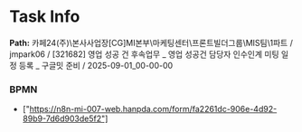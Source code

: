 # Task Info

**Path:** 카페24(주)\본사사업장\[CG]MI본부\마케팅센터\프론트빌더그룹\MIS팀\1파트 / jmpark06 / [321682] 영업 성공 건 후속업무 _ 영업 성공건 담당자 인수인계 미팅 일정 등록 _ 구글밋 준비 / 2025-09-01_00-00-00

### BPMN
- ["https://n8n-mi-007-web.hanpda.com/form/fa2261dc-906e-4d92-89b9-7d6d903de5f2"]


